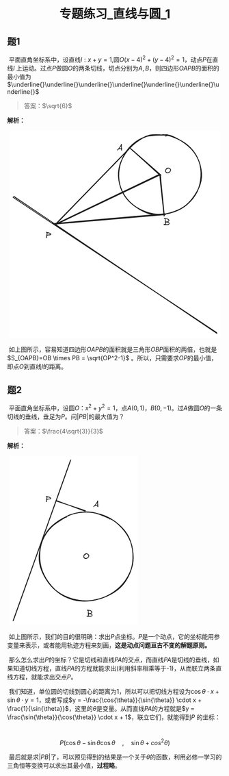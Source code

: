 <center> <h1>专题练习_直线与圆_1 </h1> </center>

## 题1

​	平面直角坐标系中，设直线$l:x+y=1,$圆$O(x-4)^2+(y-4)^2=1$，动点$P$在直线$l$ 上运动。过点$P$做圆$O$的两条切线，切点分别为$A, B$，则四边形$OAPB$的面积的最小值为$\underline{}\underline{}\underline{}\underline{}\underline{}\underline{}\underline{}$

> 答案：$\sqrt{6}$

**解析：**

​	![题1](t1.png)

​	如上图所示，容易知道四边形$OAPB$的面积就是三角形$OBP$面积的两倍，也就是$S_{OAPB}=OB \times PB = \sqrt{OP^2-1}$ 。所以，只需要求$OP$的最小值，即点$O$到直线$l$的距离。



## 题2

​	平面直角坐标系中，设圆$O：x^2+y^2=1$，点$A(0,1)$，$B(0,-1)$。过$A$做圆$O$的一条切线的垂线，垂足为$P$。问$|PB|$的最大值为？



> 答案：$\frac{4\sqrt{3}}{3}$



**解析：**

​	![题2](t2.png)

​	如上图所示，我们的目的很明确：求出$P$点坐标。$P$是一个动点，它的坐标能用参变量来表示，或者能用轨迹方程来刻画，**这是动点问题亘古不变的解题原则。**

​	那么怎么求出$P$的坐标？它是切线和直线$PA$的交点，而直线$PA$是切线的垂线，如果知道切线方程，直线$PA$的方程就能求出(利用斜率相乘等于-1)，从而联立两条直线方程，就能求出交点$P$。

​	我们知道，单位圆的切线到圆心的距离为1，所以可以把切线方程设为$\cos{\theta} \cdot x + \sin{\theta} \cdot y = 1$，或者写成$y = -\frac{\cos{\theta}}{\sin{\theta}} \cdot x + \frac{1}{\sin{\theta}}$，这里的$\theta$是变量。从而直线$PA$的方程就是$y = \frac{\sin{\theta}}{\cos{\theta}} \cdot x + 1$，联立它们，就能得到$P$ 的坐标：

​	$$ P(\cos{\theta}-\sin{\theta}\cos{\theta} \quad, \quad \sin{\theta}+cos^2\theta) $$

​	最后就是求$|PB|$了，可以预见得到的结果是一个关于$\theta$的函数，利用必修一学习的三角恒等变换可以求出其最小值，**过程略**。